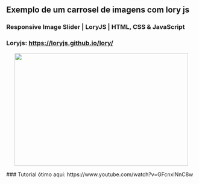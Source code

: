 ## Exemplo de um carrosel de imagens com lory js

### Responsive Image Slider | LoryJS | HTML, CSS & JavaScript


### Loryjs: https://loryjs.github.io/lory/

<p align="center">
  <img width="460" height="300" src="https://loryjs.github.io/lory/static/lory.png">
</p>
### Tutorial ótimo aqui: https://www.youtube.com/watch?v=GFcnxlNnC8w


